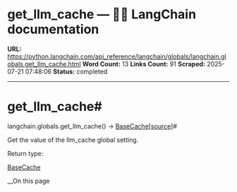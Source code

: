 # get_llm_cache — 🦜🔗 LangChain  documentation

**URL:** https://python.langchain.com/api_reference/langchain/globals/langchain.globals.get_llm_cache.html
**Word Count:** 13
**Links Count:** 91
**Scraped:** 2025-07-21 07:48:06
**Status:** completed

---

# get\_llm\_cache\#

langchain.globals.get\_llm\_cache\(\) → [BaseCache](https://python.langchain.com/api_reference/core/caches/langchain_core.caches.BaseCache.html#langchain_core.caches.BaseCache "langchain_core.caches.BaseCache")[\[source\]](https://python.langchain.com/api_reference/_modules/langchain/globals.html#get_llm_cache)\#     

Get the value of the llm\_cache global setting.

Return type:     

[BaseCache](https://python.langchain.com/api_reference/core/caches/langchain_core.caches.BaseCache.html#langchain_core.caches.BaseCache "langchain_core.caches.BaseCache")

__On this page